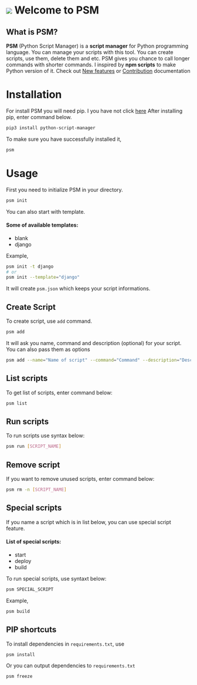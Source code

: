 # <img src="assets/psm.svg"/> Welcome to PSM

## What is PSM?

<b>PSM</b> (Python Script Manager) is a <b>script manager</b> for Python programming language. You can manage your scripts with this tool. You can create scripts, use them, delete them and etc. PSM gives you chance to call longer commands with shorter commands. I inspired by <b>npm scripts</b> to make Python version of it.
Check out <a href="https://yunisdev.github.io/python-script-manager/FEATURES.html">New features</a> or <a href="https://yunisdev.github.io/python-script-manager/CONTRIBUTION.html">Contribution</a> documentation

# Installation

For install PSM you will need pip. I you have not click <a href="https://pip.pypa.io/en/stable/">here</a>
After installing pip, enter command below.

```bash
pip3 install python-script-manager
```

To make sure you have successfully installed it,

```bash
psm
```

# Usage

First you need to initialize PSM in your directory.

```bash
psm init
```

You can also start with template.

#### Some of available templates:

-   blank
-   django

Example,

```bash
psm init -t django
# or
psm init --template="django"
```

It will create `psm.json` which keeps your script informations.

## Create Script

To create script, use `add` command.

```bash
psm add
```

It will ask you name, command and description (optional) for your script.
You can also pass them as options

```bash
psm add --name="Name of script" --command="Command" --description="Description for script (optional)"
```

## List scripts

To get list of scripts, enter command below:

```bash
psm list
```

## Run scripts

To run scripts use syntax below:

```bash
psm run [SCRIPT_NAME]
```

## Remove script

If you want to remove unused scripts, enter command below:

```bash
psm rm -n [SCRIPT_NAME]
```

## Special scripts

If you name a script which is in list below, you can use special script feature.

#### List of special scripts:

-   start
-   deploy
-   build

To run special scripts, use syntaxt below:

```bash
psm SPECIAL_SCRIPT
```

Example,

```bash
psm build
```

## PIP shortcuts

To install dependencies in `requirements.txt`, use

```bash
psm install
```

Or you can output dependencies to `requirements.txt`

```bash
psm freeze
```
